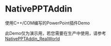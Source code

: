 # NativePPTAddin

使用C++/COM编写的PowerPoint插件Demo

此Demo仅为演示用，若您需要在生产中使用，请参考[NativePPTAddin_RealWorld](https://github.com/l2m2/NativePPTAddin_RealWorld)